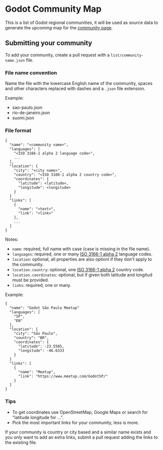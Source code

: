 # Godot Community Map
This is a list of Godot regional communities, it will be used as source data to generate the *upcoming* map for the [community page](https://godotengine.org/community).

## Submitting your community

To add your community, create a pull request with a `list/community-name.json` file.

### File name convention

Name the file with the lowercase English name of the community, spaces and other characters replaced with dashes and a `.json` file extension.

Example:

* sao-paulo.json
* rio-de-janeiro.json
* suomi.json

### File format

```
{
  "name": "<community name>",
  "languages": [
    "<ISO 3166-1 alpha 2 language code>",
    ...
  ],
  "location": {
    "city": "<city name>",
    "country": "<ISO 3166-1 alpha 2 country code>",
    "coordinates": {
      "latitude": <latitude>,
      "longitude": <longitude>
    }
  }
  "links": [
    {
      "name": "<text>",
      "link": "<link>"
    },
    ...
  ]
}
```

Notes:
* `name`: required, full name with case (case is missing in the file name).
* `languages`: required, one or many [ISO 3166-1 alpha 2](https://en.wikipedia.org/wiki/List_of_ISO_639-1_codes) language codes.
* `location`: optional, all properties are also optionl if they don't apply to the community.
* `location.country`: optional, one [ISO 3166-1 alpha 2](https://en.wikipedia.org/wiki/ISO_3166-1_alpha-2#Officially_assigned_code_elements) country code.
* `location.coordinates`: optional, but if given both latitude and longitud must be provided.
* `links`: required, one or many.

Example:
```
{
  "name": "Godot São Paulo Meetup"
  "languages": [
    "SP",
    "EN"
  ],
  "location": {
    "city": "São Paulo",
    "country": "BR",
    "coordinates": {
      "latitude": -23.5505,
      "longitude": -46.6333
    }
  }
  "links": [
    {
      "name": "Meetup",
      "link": "https://www.meetup.com/GodotSP/"
    }
  ]
}
```

### Tips

* To get coordinates use OpenStreetMap, Google Maps or search for  "latitude longitude for ...".
* Pick the most important links for your community, less is more.

If your community is country or city based and a similar name exists and you only want to add an extra links, submit a pull request adding the links to the existing file.
